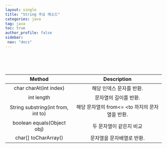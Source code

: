 ```yaml
---
layout: single
title: "String 주요 메소드"
categories: java
tag: java
toc: true
author_profile: false
sidebar:
 nav: "docs"
---
```


<br>
<br>


<br>

|Method|Description|
|:-:|:-:|
|char charAt(int index)|해당 인덱스 문자를 반환.|
|int length|문자열의 길이를 반환.|
|String substring(int from, int to)|해당 문자열의 from<= <to 까지의 문자열을 반환.|
|boolean equals(Object obj)|두 문자열이 같은지 비교|
|char[] toCharArray()|문자열을 문자배열로 반환.|
